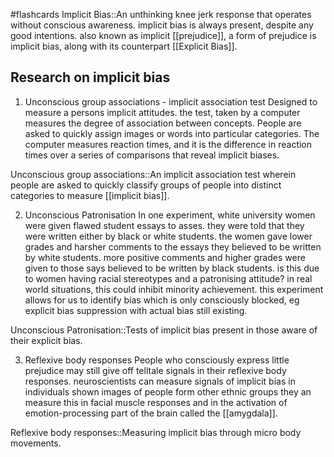 #flashcards 
Implicit Bias::An unthinking knee jerk response that operates without conscious awareness. implicit bias is always present, despite any good intentions. also known as implicit [[prejudice]], a form of prejudice is implicit bias, along with its counterpart [[Explicit Bias]].
<!--SR:!2023-11-15,8,250-->

## Research on implicit bias

1. Unconscious group associations - implicit association test
Designed to measure a persons implicit attitudes. the test, taken by a computer measures the degree of association between concepts. People are asked to quickly assign images or words  into particular categories. The computer measures reaction times, and it is the difference in reaction times over a series of comparisons that reveal implicit biases. 

Unconscious group associations::An implicit association test wherein people are asked to quickly classify groups of people into distinct categories to measure [[implicit bias]].
<!--SR:!2023-11-14,7,250-->

2. Unconscious Patronisation
In one experiment, white university women were given flawed student essays to asses. they were told that they were written either by black or white students. the women gave lower grades and harsher comments to the essays they believed to be written by white students. more positive comments and higher grades were given to those says believed to be written by black students. is this due to women having racial stereotypes and a patronising attitude? in real world situations, this could inhibit minority achievement. this experiment allows for us to identify bias which is only consciously blocked, eg explicit bias suppression with actual bias still existing. 

Unconscious Patronisation::Tests of implicit bias present in those aware of their explicit bias.
<!--SR:!2023-11-14,7,250-->

3. Reflexive body responses
People who consciously express little prejudice may still give off telltale signals in their reflexive body responses. neuroscientists can measure signals of implicit bias in individuals shown images of people form other ethnic groups they an measure this in facial muscle responses and in the activation of emotion-processing part of the brain called the [[amygdala]].

Reflexive body responses::Measuring implicit bias through micro body movements.
<!--SR:!2023-11-08,4,270-->